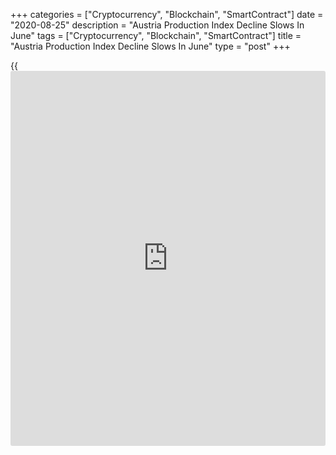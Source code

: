 +++
categories = ["Cryptocurrency", "Blockchain", "SmartContract"]
date = "2020-08-25"
description = "Austria Production Index Decline Slows In June"
tags = ["Cryptocurrency", "Blockchain", "SmartContract"]
title = "Austria Production Index Decline Slows In June"
type = "post"
+++

{{<iframe id="large-banner" src="https://www.bounty.group/#slide=25.0" width="100%" height="600" scrolling="no" style="border: 0px solid rgb(216, 221, 230); border-radius: 3px;">}}

Austria's production index declined at a softer pace in June, amid a
fall in both industrial production and construction output, data from
Statistics Austria showed on Tuesday.

The production index decreased 10.3 percent year-on-year in June,
following a 14.3 percent fall in May.

Production in the metal industry, machine and vehicle construction, and
mineral oil processing has been declining from the previous year, since
March, the agency said.

Industrial production fell 11.5 percent annually in June and
construction output decreased 6.8 percent.

On a month-on-month basis, the production index rose 5.0 percent in
June, after a 8.5 percent gain in the prior month.

On a monthly basis, industrial production grew 5.7 percent in June and
construction output rose 3.1 percent.

For comments and feedback [contact](https://www.playgroundfx.com/contact/): editorial@rtt[news](https://www.letsplayfx.com/blog/forex-news-website/).com

[Economic News][1]

 **What parts of the world are seeing the best (and worst) economic
performances lately? Click[here][2] to check out our [Econ Scorecard][2]
and find out! See up-to-the-moment [ranking](https://www.playgroundfx.com/blog/crypto-exchange-ranking/)s for the best and worst
performers in [GDP][3], [unemployment rate][4], [inflation][2] and much
more.**

   1. www.rtt[news](https://www.letsplayfx.com/blog/forex-news-website/).com/Content/EconomicNews.aspx
   2. www.rtt[news](https://www.letsplayfx.com/blog/forex-news-website/).com/economic-scorecard/world-rank/CPI/highest-performance.aspx
   3. www.rtt[news](https://www.letsplayfx.com/blog/forex-news-website/).com/economic-scorecard/world-rank/GDP/highest-performance.aspx
   4. www.rtt[news](https://www.letsplayfx.com/blog/forex-news-website/).com/economic-scorecard/world-rank/unemployment-rate/lowest-performance.aspx